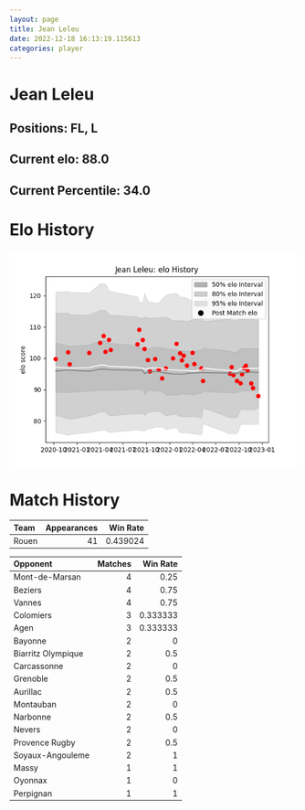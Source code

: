 ```yaml
---  
layout: page  
title: Jean Leleu  
date: 2022-12-18 16:13:19.115613  
categories: player  
---
```

# Jean Leleu

## Positions: FL, L

## Current elo: 88.0

## Current Percentile: 34.0

# Elo History


![elo history](history_JeanLeleu.png)
# Match History


| Team   |   Appearances |   Win Rate |
|:-------|--------------:|-----------:|
| Rouen  |            41 |   0.439024 |

| Opponent           |   Matches |   Win Rate |
|:-------------------|----------:|-----------:|
| Mont-de-Marsan     |         4 |   0.25     |
| Beziers            |         4 |   0.75     |
| Vannes             |         4 |   0.75     |
| Colomiers          |         3 |   0.333333 |
| Agen               |         3 |   0.333333 |
| Bayonne            |         2 |   0        |
| Biarritz Olympique |         2 |   0.5      |
| Carcassonne        |         2 |   0        |
| Grenoble           |         2 |   0.5      |
| Aurillac           |         2 |   0.5      |
| Montauban          |         2 |   0        |
| Narbonne           |         2 |   0.5      |
| Nevers             |         2 |   0        |
| Provence Rugby     |         2 |   0.5      |
| Soyaux-Angouleme   |         2 |   1        |
| Massy              |         1 |   1        |
| Oyonnax            |         1 |   0        |
| Perpignan          |         1 |   1        |